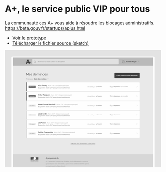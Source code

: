 # A+, le service public VIP pour tous

La communauté des A+ vous aide à résoudre les blocages administratifs.
https://beta.gouv.fr/startups/aplus.html

* [Voir le prototype](https://jeremiecook.github.io/beta.gouv.fr-ux/aplus/)
* [Télécharger le fichier source (sketch)](https://github.com/jeremiecook/beta.gouv.fr-ux/raw/master/aplus/aplus.sketch)

![A+](aplus.png?raw=true "A+")
